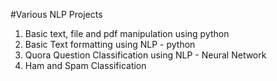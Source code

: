 #Various NLP Projects
1. Basic text, file and pdf manipulation using python
2. Basic Text formatting using NLP - python
3. Quora Question Classification using NLP - Neural Network
4. Ham and Spam Classification
